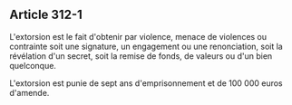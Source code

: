 Article 312-1
----
L'extorsion est le fait d'obtenir par violence, menace de violences ou
contrainte soit une signature, un engagement ou une renonciation, soit la
révélation d'un secret, soit la remise de fonds, de valeurs ou d'un bien
quelconque.

L'extorsion est punie de sept ans d'emprisonnement et de 100 000 euros d'amende.

